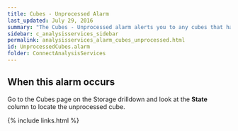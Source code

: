 ```yaml
---
title: Cubes - Unprocessed Alarm
last_updated: July 29, 2016
summary: "The Cubes - Unprocessed alarm alerts you to any cubes that have not been processed."
sidebar: c_analysisservices_sidebar
permalink: analysisservices_alarm_cubes_unprocessed.html
id: UnprocessedCubes.alarm
folder: ConnectAnalysisServices
---
```



## When this alarm occurs

Go to the Cubes page on the Storage drilldown and look at the **State** column to locate the unprocessed cube.


{% include links.html %}
﻿
